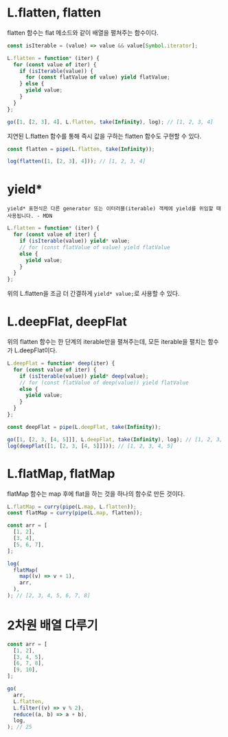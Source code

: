 # L.flatten, flatten
flatten 함수는 flat 메소드와 같이 배열을 펼쳐주는 함수이다.
```javascript
const isIterable = (value) => value && value[Symbol.iterator];

L.flatten = function* (iter) {
  for (const value of iter) {
    if (isIterable(value)) {
      for (const flatValue of value) yield flatValue;
    } else {
      yield value;
    }
  }
};

go([1, [2, 3], 4], L.flatten, take(Infinity), log); // [1, 2, 3, 4]
```
지연된 L.flatten 함수를 통해 즉시 값을 구하는 flatten 함수도 구현할 수 있다.
```javascript
const flatten = pipe(L.flatten, take(Infinity));

log(flatten([1, [2, 3], 4])); // [1, 2, 3, 4]
```

# yield*
`yield* 표현식은 다른 generator 또는 이터러블(iterable) 객체에 yield를 위임할 때 사용됩니다. - MDN`
```javascript
L.flatten = function* (iter) {
  for (const value of iter) {
    if (isIterable(value)) yield* value;
    // for (const flatValue of value) yield flatValue
    else {
      yield value;
    }
  }
};
```
위의 L.flatten을 조금 더 간결하게 `yield* value;`로 사용할 수 있다.

# L.deepFlat, deepFlat
위의 flatten 함수는 한 단계의 iterable만을 펼쳐주는데, 모든 iterable을 펼치는 함수가 L.deepFlat이다.
```javascript
L.deepFlat = function* deep(iter) {
  for (const value of iter) {
    if (isIterable(value)) yield* deep(value);
    // for (const flatValue of deep(value)) yield flatValue
    else {
      yield value;
    }
  }
};

const deepFlat = pipe(L.deepFlat, take(Infinity));

go([1, [2, 3, [4, 5]]], L.deepFlat, take(Infinity), log); // [1, 2, 3, 4, 5]
log(deepFlat([1, [2, 3, [4, 5]]])); // [1, 2, 3, 4, 5]
```

# L.flatMap, flatMap
flatMap 함수는 map 후에 flat을 하는 것을 하나의 함수로 만든 것이다.
```javascript
L.flatMap = curry(pipe(L.map, L.flatten));
const flatMap = curry(pipe(L.map, flatten));

const arr = [
  [1, 2],
  [3, 4],
  [5, 6, 7],
];

log(
  flatMap(
    map((v) => v + 1),
    arr,
  ),
); // [2, 3, 4, 5, 6, 7, 8]
```

# 2차원 배열 다루기
```javascript
const arr = [
  [1, 2],
  [3, 4, 5],
  [6, 7, 8],
  [9, 10],
];

go(
  arr,
  L.flatten,
  L.filter((v) => v % 2),
  reduce((a, b) => a + b),
  log,
); // 25
```
